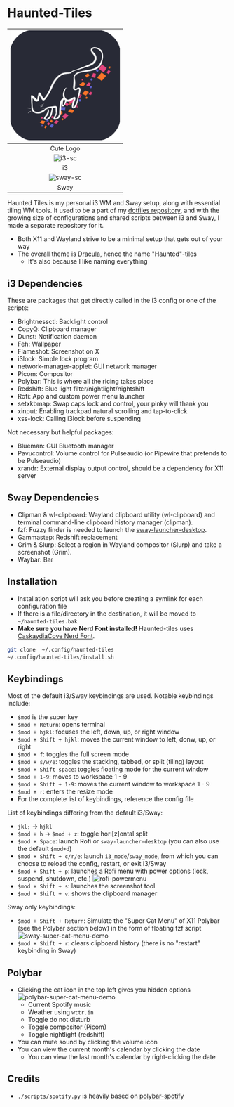 # Haunted-Tiles

| <img src="./assets/haunted-tiles-logo.png" width="250" alt="Haunted Tiles logo"> |
|:--:|
| Cute Logo |
| ![i3-sc](./assets/i3-sc.png) |
| i3 |
| ![sway-sc]() |
| Sway |


Haunted Tiles is my personal i3 WM and Sway setup, along with essential tiling WM tools.
It used to be a part of my [dotfiles repository](https://github.com/theopn/dotfile), and with the growing size of configurations and shared scripts between i3 and Sway, I made a separate repository for it.

- Both X11 and Wayland strive to be a minimal setup that gets out of your way
- The overall theme is [Dracula](https://draculatheme.com/contribute), hence the name "Haunted"-tiles
    - It's also because I like naming everything

## i3 Dependencies

These are packages that get directly called in the i3 config or one of the scripts:

- Brightnessctl: Backlight control
- CopyQ: Clipboard manager
- Dunst: Notification daemon
- Feh: Wallpaper
- Flameshot: Screenshot on X
- i3lock: Simple lock program
- network-manager-applet: GUI network manager
- Picom: Compositor
- Polybar: This is where all the ricing takes place
- Redshift: Blue light filter/nightlight/nightshift
- Rofi: App and custom power menu launcher
- setxkbmap: Swap caps lock and control, your pinky will thank you
- xinput: Enabling trackpad natural scrolling and tap-to-click
- xss-lock: Calling i3lock before suspending

Not necessary but helpful packages:

- Blueman: GUI Bluetooth manager
- Pavucontrol: Volume control for Pulseaudio (or Pipewire that pretends to be Pulseaudio)
- xrandr: External display output control, should be a dependency for X11 server

## Sway Dependencies

- Clipman & wl-clipboard: Wayland clipboard utility (wl-clipboard) and terminal command-line clipboard history manager (clipman).
- fzf: Fuzzy finder is needed to launch the [sway-launcher-desktop](https://github.com/Biont/sway-launcher-desktop).
- Gammastep: Redshift replacement
- Grim & Slurp: Select a region in Wayland compositor (Slurp) and take a screenshot (Grim).
- Waybar: Bar

## Installation

- Installation script will ask you before creating a symlink for each configuration file
- If there is a file/directory in the destination, it will be moved to `~/haunted-tiles.bak`
- **Make sure you have Nerd Font installed!**
    Haunted-tiles uses [CaskaydiaCove Nerd Font](https://www.nerdfonts.com/font-downloads).

```bash
git clone  ~/.config/haunted-tiles
~/.config/haunted-tiles/install.sh
```

## Keybindings

Most of the default i3/Sway keybindings are used. Notable keybindings include:

- `$mod` is the super key
- `$mod + Return`: opens terminal
- `$mod + hjkl`: focuses the left, down, up, or right window
- `$mod + Shift + hjkl`: moves the current window to left, donw, up, or right
- `$mod + f`: toggles the full screen mode
- `$mod + s/w/e`: toggles the stacking, tabbed, or split (tiling) layout
- `$mod + Shift space`: toggles floating mode for the current window
- `$mod + 1-9`: moves to workspace 1 - 9
- `$mod + Shift + 1-9`: moves the current window to workspace 1 - 9
- `$mod + r`: enters the resize mode
- For the complete list of keybindings, reference the config file

List of keybindings differing from the default i3/Sway:

- `jkl;` -> `hjkl`
- `$mod + h` -> `$mod + z`: toggle hori[z]ontal split
- `$mod + Space`: launch Rofi or `sway-launcher-desktop` (you can also use the default `$mod+d`)
- `$mod + Shift + c/r/e`: launch `i3_mode`/`sway_mode`, from which you can choose to reload the config, restart, or exit i3/Sway
- `$mod + Shift + p`: launches a Rofi menu with power options (lock, suspend, shutdown, etc.)
    ![rofi-powermenu](./assets/rofi-powermenu.png)
- `$mod + Shift + s`: launches the screenshot tool
- `$mod + Shift + v`: shows the clipboard manager

Sway only keybindings:

- `$mod + Shift + Return`: Simulate the "Super Cat Menu" of X11 Polybar (see the Polybar section below) in the form of floating fzf script
    ![sway-super-cat-menu-demo](./assets/sway-super-cat-menu-demo.png)
- `$mod + Shift + r`: clears clipboard history (there is no "restart" keybinding in Sway)

## Polybar

- Clicking the cat icon in the top left gives you hidden options
    ![polybar-super-cat-menu-demo](./assets/polybar-super-cat-menu-demo.png)
    - Current Spotify music
    - Weather using `wttr.in`
    - Toggle do not disturb
    - Toggle compositor (Picom)
    - Toggle nightlight (redshift)
- You can mute sound by clicking the volume icon
- You can view the current month's calendar by clicking the date
    - You can view the last month's calendar by right-clicking the date

## Credits

- `./scripts/spotify.py` is heavily based on [polybar-spotify](https://github.com/Jvanrhijn/polybar-spotify/blob/master/spotify_status.py)

